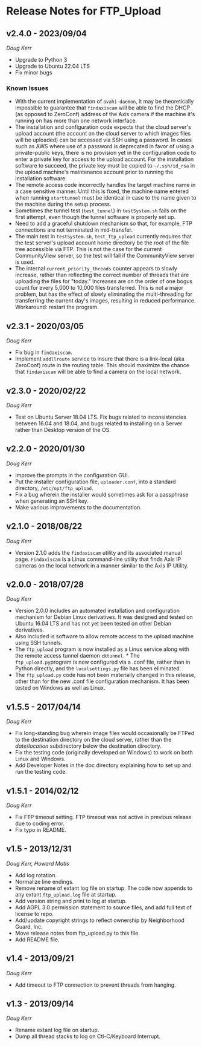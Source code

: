 # Release Notes for FTP_Upload

## v2.4.0 - 2023/09/04
_Doug Kerr_

* Upgrade to Python 3
* Upgrade to Ubuntu 22.04 LTS
* Fix minor bugs

### Known Issues

* With the current implementation of `avahi-daemon`, it may be theoretically impossible to guarantee that `findaxiscam` will be able to find the DHCP (as opposed to ZeroConf) address of the Axis camera if the machine it's running on has more than one network interface.
* The installation and configuration code expects that the cloud server's upload account (the account on the cloud server to which images files will be uploaded) can be accessed via SSH using a password.  In cases such as AWS where use of a password is deprecated in favor of using a private-public keys, there is no provision yet in the configuration code to enter a private key for access to the upload account.  For the installation software to succeed, the private key must be copied to `~/.ssh/id_rsa` in the upload machine's maintenance account prior to running the installation software.
* The remote access code incorrectly handles the target machine name in a case sensitive manner.  Until this is fixed, the machine name entered when running `starttunnel` must be identical in case to the name given to the machine during the setup process.
* Sometimes the tunnel test (`test_tunnel`) in `testSystem.sh` fails on the first attempt, even though the tunnel software is properly set up.
* Need to add a graceful shutdown mechanism so that, for example, FTP connections are not terminated in mid-transfer.
* The main test in `testSystem.sh`, `test_ftp_upload` currently requires that the test server's upload account home directory be the root of the file tree accessible via FTP.  This is not the case for the current CommunityView server, so the test will fail if the CommunityView server is used.
* The internal `current_priority_threads` counter appears to slowly increase, rather than reflecting the correct number of threads that are uploading the files for "today."  Increases are on the order of one bogus count for every 5,000 to 10,000 files transferred.  This is not a major problem, but has the effect of slowly eliminating the multi-threading for transferring the current day's images, resulting in reduced performance. Workaround: restart the program.

## v2.3.1 - 2020/03/05
_Doug Kerr_

* Fix bug in `findaxiscam`.
* Implement `addllroute` service to insure that there is a link-local (aka ZeroConf) route in the routing table. This should maximize the chance that `findaxiscam` will be able to find a camera on the local network.


## v2.3.0 - 2020/02/22
_Doug Kerr_

* Test on Ubuntu Server 18.04 LTS.  Fix bugs related to inconsistencies between 16.04 and 18.04, and bugs related to installing on a Server rather than Desktop version of the OS.
## v2.2.0 - 2020/01/30
_Doug Kerr_

* Improve the prompts in the configuration GUI.
* Put the installer configuration file, `uploader.conf`, into a standard directory, `/etc/opt/ftp_upload`.
* Fix a bug wherein the installer would sometimes ask for a passphrase when generating an SSH key.
* Make various improvements to the documentation.

## v2.1.0 - 2018/08/22
_Doug Kerr_

* Version 2.1.0 adds the `findaxiscam` utility and its associated manual page.  `Findaxiscam` is a Linux command-line utility that finds Axis IP cameras on the local network in a manner similar to the Axis IP Utility.

## v2.0.0 - 2018/07/28
_Doug Kerr_

* Version 2.0.0 includes an automated installation and configuration mechanism for Debian Linux derivatives.  It was designed and tested on Ubuntu 16.04 LTS and has not yet been tested on other Debian derivatives.
* Also included is software to allow remote access to the upload machine using SSH tunnels.
* The `ftp_upload` program is now installed as a Linux service along with the remote access tunnel daemon `cktunnel`.  * The `ftp_upload.py`program is now configured via a .conf file, rather than in Python directly, and the `localsettings.py` file has been eliminated.
* The `ftp_upload.py` code has not been materially changed in this release, other than for the new .conf file configuration mechanism.  It has been tested on Windows as well as Linux.

## v1.5.5 - 2017/04/14
_Doug Kerr_

* Fix long-standing bug wherein image files would occasionally be FTPed to the destination directory on the cloud server, rather than the _date_/_location_ subdirectory below the destination directory.
* Fix the testing code (originally developed on Windows) to work on both Linux and Windows.
* Add Developer Notes in the doc directory explaining how to set up and run the testing code.


## v1.5.1 - 2014/02/12
_Doug Kerr_

* Fix FTP timeout setting.  FTP timeout was not active in previous release due to coding error.
* Fix typo in README.

## v1.5 - 2013/12/31
_Doug Kerr, Howard Matis_

* Add log rotation.
* Normalize line endings.
* Remove rename of extant log file on startup.  The code now appends to any extant `ftp_upload.log` file at startup.
* Add version string and print to log at startup.
* Add AGPL 3.0 permission statement to source files, and add full text of license to repo.
* Add/update copyright strings to reflect ownership by Neighborhood Guard, Inc.
* Move release notes from ftp_upload.py to this file.
* Add README file.

## v1.4 - 2013/09/21
_Doug Kerr_

* Add timeout to FTP connection to prevent threads from hanging.

## v1.3 - 2013/09/14
_Doug Kerr_

* Rename extant log file on startup.
* Dump all thread stacks to log on Ctl-C/Keyboard Interrupt.
